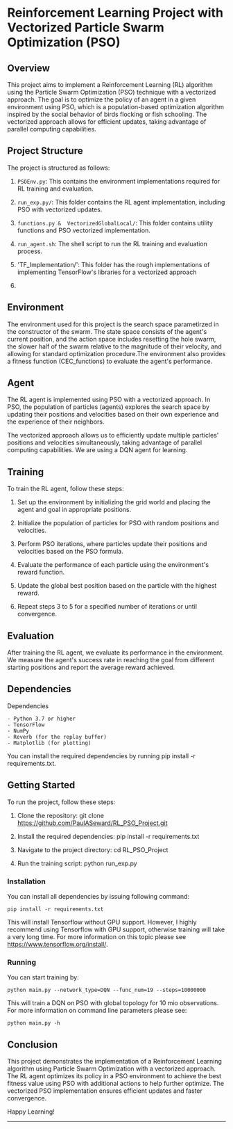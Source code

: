 # Reinforcement Learning Project with Vectorized Particle Swarm Optimization (PSO)

## Overview

This project aims to implement a Reinforcement Learning (RL) algorithm using the Particle Swarm Optimization (PSO) technique with a vectorized approach. The goal is to optimize the policy of an agent in a given environment using PSO, which is a population-based optimization algorithm inspired by the social behavior of birds flocking or fish schooling. The vectorized approach allows for efficient updates, taking advantage of parallel computing capabilities.

## Project Structure

The project is structured as follows:

1. `PSOEnv.py`: This contains the environment implementations required for RL training and evaluation.

2. `run_exp.py/`: This folder contains the RL agent implementation, including PSO with vectorized updates.

3. `functions.py &  VectorizedGlobalLocal/`: This folder contains utility functions and PSO vectorized implementation.

4. `run_agent.sh`: The shell script to run the RL training and evaluation process.

5. 'TF_Implementation/': This folder has the rough implementations of implementing TensorFlow's libraries for a vectorized approach
6.  
## Environment

The environment used for this project is the search space parametirzed in the constructor of the swarm. The state space consists of the agent's current position, and the action space includes resetting the hole swarm, the slower half of the swarm relative to the magnitude of their velocity, and allowing for standard optimization procedure.The environment also provides a fitness function (CEC_functions) to evaluate the agent's performance.

## Agent

The RL agent is implemented using PSO with a vectorized approach. In PSO, the population of particles (agents) explores the search space by updating their positions and velocities based on their own experience and the experience of their neighbors.

The vectorized approach allows us to efficiently update multiple particles' positions and velocities simultaneously, taking advantage of parallel computing capabilities. We are using a DQN agent for learning.

## Training

To train the RL agent, follow these steps:

1. Set up the environment by initializing the grid world and placing the agent and goal in appropriate positions.

2. Initialize the population of particles for PSO with random positions and velocities.

3. Perform PSO iterations, where particles update their positions and velocities based on the PSO formula.

4. Evaluate the performance of each particle using the environment's reward function.

5. Update the global best position based on the particle with the highest reward.

6. Repeat steps 3 to 5 for a specified number of iterations or until convergence.

## Evaluation

After training the RL agent, we evaluate its performance in the environment. We measure the agent's success rate in reaching the goal from different starting positions and report the average reward achieved.

## Dependencies

Dependencies

    - Python 3.7 or higher
    - TensorFlow
    - NumPy
    - Reverb (for the replay buffer)
    - Matplotlib (for plotting)

You can install the required dependencies by running pip install -r requirements.txt.

## Getting Started

To run the project, follow these steps:

1. Clone the repository: git clone https://github.com/PaulASeward/RL_PSO_Project.git

2. Install the required dependencies: pip install -r requirements.txt

3. Navigate to the project directory: cd RL_PSO_Project

4. Run the training script: python run_exp.py

### Installation
 You can install all dependencies by issuing following command:
 ```
 pip install -r requirements.txt
 ```
 This will install Tensorflow without GPU support. However, I highly recommend using Tensorflow with GPU support, otherwise training will take a very long time. For more information on this topic please see https://www.tensorflow.org/install/.
### Running
You can start training by:
```
python main.py --network_type=DQN --func_num=19 --steps=10000000
```
This will train a DQN on PSO with global topology for 10 mio observations. For more information on command line parameters please see:
```
python main.py -h
```

[//]: # (Visualizing the training process can be done using tensorboard by:)

[//]: # (```)

[//]: # (tensorboard --logdir=out)

[//]: # (```)
[//]: # (### Pretrained models)

[//]: # (A pretrained model for DQN PSO is available in `pretrained_models`)


## Conclusion

This project demonstrates the implementation of a Reinforcement Learning algorithm using Particle Swarm Optimization with a vectorized approach. The RL agent optimizes its policy in a PSO environment to achieve the best fitness value using PSO with additional actions to help further optimize. The vectorized PSO implementation ensures efficient updates and faster convergence.

Happy Learning!

---

